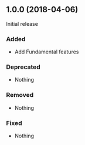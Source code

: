 ## 1.0.0 (2018-04-06)

Initial release

### Added

- Add Fundamental features

### Deprecated

- Nothing

### Removed

- Nothing

### Fixed

- Nothing
